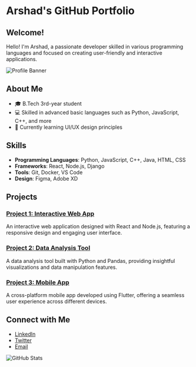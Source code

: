# Arshad's GitHub Portfolio

## Welcome!

Hello! I'm Arshad, a passionate developer skilled in various programming languages and focused on creating user-friendly and interactive applications.

![Profile Banner](assets/banner.png)

## About Me
- 🎓 B.Tech 3rd-year student
- 💻 Skilled in advanced basic languages such as Python, JavaScript, C++, and more
- 🌱 Currently learning UI/UX design principles

## Skills
- **Programming Languages**: Python, JavaScript, C++, Java, HTML, CSS
- **Frameworks**: React, Node.js, Django
- **Tools**: Git, Docker, VS Code
- **Design**: Figma, Adobe XD

## Projects
### [Project 1: Interactive Web App](projects/interactive-web-app)
An interactive web application designed with React and Node.js, featuring a responsive design and engaging user interface.

### [Project 2: Data Analysis Tool](projects/data-analysis-tool)
A data analysis tool built with Python and Pandas, providing insightful visualizations and data manipulation features.

### [Project 3: Mobile App](projects/mobile-app)
A cross-platform mobile app developed using Flutter, offering a seamless user experience across different devices.

## Connect with Me
- [LinkedIn](https://www.linkedin.com/in/arshad)
- [Twitter](https://twitter.com/arshad)
- [Email](mailto:arshad@example.com)

![GitHub Stats](https://github-readme-stats.vercel.app/api?username=arshad&show_icons=true&theme=radical)
